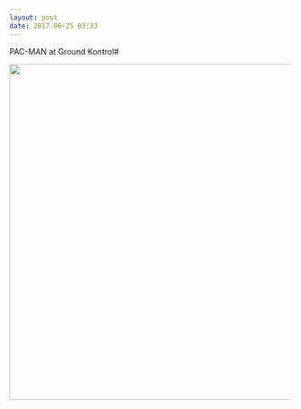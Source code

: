 ```yaml
---
layout: post
date: 2017-06-25 03:33
---
```

PAC-MAN at Ground Kontrol#

<img src="http://dougbeal.micro.blog/uploads/2017/0c48171cfc.jpg" width="600" height="600" style="height: auto" />
